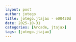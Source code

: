 ```yaml
---
layout: post
author: jotego
title: jotego.jtajax - e00420d
date: 2025-10-31
categories: [Arcade, jtajax]
tags: [jotego.jtajax]
---
```


